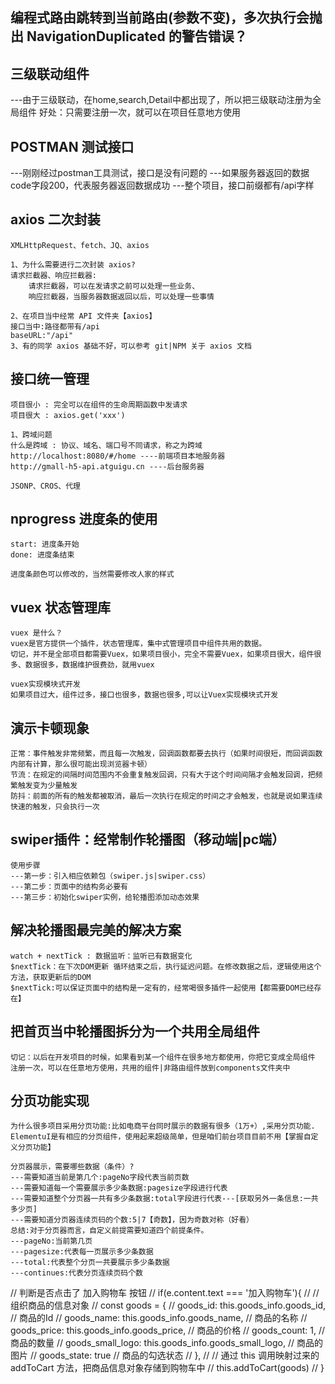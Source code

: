 ## 编程式路由跳转到当前路由(参数不变)，多次执行会抛出 NavigationDuplicated 的警告错误？

## 三级联动组件
---由于三级联动，在home,search,Detail中都出现了，所以把三级联动注册为全局组件
好处：只需要注册一次，就可以在项目任意地方使用

## POSTMAN 测试接口
---刚刚经过postman工具测试，接口是没有问题的
---如果服务器返回的数据code字段200，代表服务器返回数据成功
---整个项目，接口前缀都有/api字样

## axios 二次封装
    XMLHttpRequest、fetch、JQ、axios

    1、为什么需要进行二次封装 axios?
    请求拦截器、响应拦截器:
        请求拦截器，可以在发请求之前可以处理一些业务、
        响应拦截器，当服务器数据返回以后，可以处理一些事情

    2、在项目当中经常 API 文件夹【axios】
    接口当中:路径都带有/api
    baseURL:"/api"
    3、有的同学 axios 基础不好，可以参考 git|NPM 关于 axios 文档

## 接口统一管理
    项目很小 : 完全可以在组件的生命周期函数中发请求
    项目很大 : axios.get('xxx')

    1、跨域问题
    什么是跨域 : 协议、域名、端口号不同请求，称之为跨域 
    http://localhost:8080/#/home ----前端项目本地服务器
    http://gmall-h5-api.atguigu.cn ----后台服务器

    JSONP、CROS、代理

## nprogress 进度条的使用
    start: 进度条开始
    done: 进度条结束

    进度条颜色可以修改的，当然需要修改人家的样式

## vuex 状态管理库
    vuex 是什么？
    vuex是官方提供一个插件，状态管理库，集中式管理项目中组件共用的数据。
    切记，并不是全部项目都需要Vuex，如果项目很小，完全不需要Vuex，如果项目很大，组件很多、数据很多，数据维护很费劲，就用vuex

    vuex实现模块式开发
    如果项目过大，组件过多，接口也很多，数据也很多,可以让Vuex实现模块式开发

## 演示卡顿现象
    正常：事件触发非常频繁，而且每一次触发，回调函数都要去执行（如果时间很短，而回调函数内部有计算，那么很可能出现浏览器卡顿）
    节流：在规定的间隔时间范围内不会重复触发回调，只有大于这个时间间隔才会触发回调，把频繁触发变为少量触发
    防抖：前面的所有的触发都被取消，最后一次执行在规定的时间之才会触发，也就是说如果连续快速的触发，只会执行一次
    

## swiper插件：经常制作轮播图（移动端|pc端）
    使用步骤
    ---第一步：引入相应依赖包（swiper.js|swiper.css）
    ---第二步：页面中的结构务必要有
    ---第三步：初始化swiper实例，给轮播图添加动态效果

## 解决轮播图最完美的解决方案
    watch + nextTick : 数据监听：监听已有数据变化
    $nextTick：在下次DOM更新 循环结束之后，执行延迟问题。在修改数据之后，逻辑使用这个方法，获取更新后的DOM
    $nextTick:可以保证页面中的结构是一定有的，经常喝很多插件一起使用【都需要DOM已经存在】

## 把首页当中轮播图拆分为一个共用全局组件
    切记：以后在开发项目的时候，如果看到某一个组件在很多地方都使用，你把它变成全局组件
    注册一次，可以在任意地方使用，共用的组件|非路由组件放到components文件夹中

## 分页功能实现
    为什么很多项目采用分页功能:比如电商平台同时展示的数据有很多（1万+）,采用分页功能.
    ElementuI是有相应的分页组件，使用起来超级简单，但是咱们前台项目目前不用【掌握自定义分页功能】

    分页器展示，需要哪些数据（条件）?
    ---需要知道当前是第几个:pageNo字段代表当前页数
    ---需要知道每一个需要展示多少条数据:pagesize字段进行代表
    ---需要知道整个分页器一共有多少条数据:total字段进行代表---[获取另外一条信息:一共多少页]
    ---需要知道分页器连续页码的个数:5|7【奇数】，因为奇数对称（好看）
    总结:对于分页器而言，自定义前提需要知道四个前提条件。
    ---pageNo:当前第几页
    ---pagesize:代表每一页展示多少条数据
    ---total:代表整个分页一共要展示多少条数据
    ---continues:代表分页连续页码个数

 // 判断是否点击了 加入购物车 按钮
          // if(e.content.text === '加入购物车'){
          //     // 组织商品的信息对象
          //     const goods = {
          //       goods_id: this.goods_info.goods_id,  // 商品的Id
          //       goods_name: this.goods_info.goods_name,  // 商品的名称
          //       goods_price: this.goods_info.goods_price,  // 商品的价格
          //       goods_count: 1,  // 商品的数量
          //       goods_small_logo:  this.goods_info.goods_small_logo, // 商品的图片
          //       goods_state: true  // 商品的勾选状态
          //     },
          //     // 通过 this 调用映射过来的 addToCart 方法，把商品信息对象存储到购物车中
          //     this.addToCart(goods)
          // }







